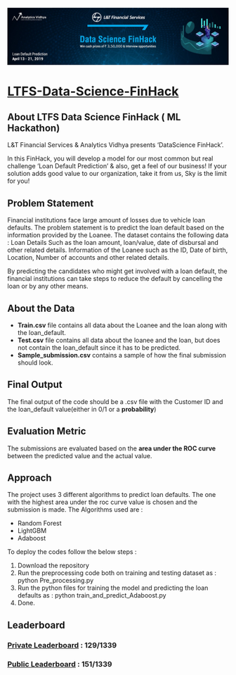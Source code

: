 ![alt text](https://github.com/vijay-jindal/LTFS-Data-Science-FinHack/blob/master/ml_hack_cover_image.jpg)

# [LTFS-Data-Science-FinHack](https://datahack.analyticsvidhya.com/contest/ltfs-datascience-finhack-an-online-hackathon/)

## About LTFS Data Science FinHack ( ML Hackathon)
L&T Financial Services & Analytics Vidhya presents ‘DataScience FinHack’.

In this FinHack, you will develop a model for our most common but real challenge ‘Loan Default Prediction’ & also, get a feel of our business!
If your solution adds good value to our organization, take it from us, Sky is the limit for you!

## Problem Statement

Financial institutions face large amount of losses due to vehicle loan defaults. The problem statement is to predict the loan default based on the information provided by the Loanee. The dataset contains the following data :
Loan Details Such as the loan amount, loan/value, date of disbursal and other related details.
Information of the Loanee such as the ID, Date of birth, Location, Number of accounts and other related details.

By predicting the candidates who might get involved with a loan default, the financial institutions can take steps to reduce the default by cancelling the loan or by any other means.

## About the Data
- **Train.csv** file contains all data about the Loanee and the loan along with the loan_default.
- **Test.csv** file contains all data about the loanee and the loan, but does not contain the loan_default since it has to be predicted.
- **Sample_submission.csv** contains a sample of how the final submission should look.

## Final Output
The final output of the code should be a .csv file with the Customer ID and the loan_default value(either in 0/1 or a **probability**)

## Evaluation Metric
The submissions are evaluated based on the **area under the ROC curve** between the predicted value and the actual value.

## Approach
The project uses 3 different algorithms to predict loan defaults. The one with the highest area under the roc curve value is chosen and the submission is made. The Algorithms used are :
- Random Forest
- LightGBM
- Adaboost  
  
To deploy the codes follow the below steps :
1. Download the repository
2. Run the preprocessing code both on training and testing dataset as : python Pre_processing.py
3. Run the python files for training the model and predicting the loan defaults as : python train_and_predict_Adaboost.py
4. Done.

## Leaderboard

### [Private Leaderboard](https://datahack.analyticsvidhya.com/contest/ltfs-datascience-finhack-an-online-hackathon/pvt_lb) : 129/1339
### [Public Leaderboard](https://datahack.analyticsvidhya.com/contest/ltfs-datascience-finhack-an-online-hackathon/lb) : 151/1339
